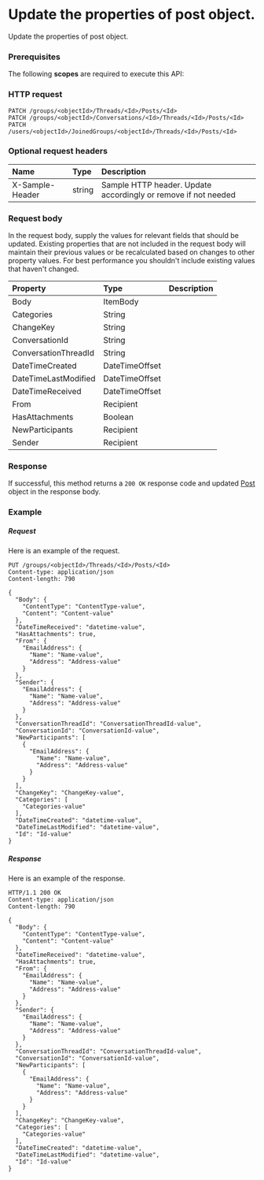 # Update the properties of post object.

Update the properties of post object.
### Prerequisites
The following **scopes** are required to execute this API: 
### HTTP request
<!-- { "blockType": "ignored" } -->
```http
PATCH /groups/<objectId>/Threads/<Id>/Posts/<Id>
PATCH /groups/<objectId>/Conversations/<Id>/Threads/<Id>/Posts/<Id>
PATCH /users/<objectId>/JoinedGroups/<objectId>/Threads/<Id>/Posts/<Id>
```
### Optional request headers
| Name       | Type | Description|
|:-----------|:------|:----------|
| X-Sample-Header  | string  | Sample HTTP header. Update accordingly or remove if not needed|

### Request body
In the request body, supply the values for relevant fields that should be updated. Existing properties that are not included in the request body will maintain their previous values or be recalculated based on changes to other property values. For best performance you shouldn't include existing values that haven't changed.

| Property	   | Type	|Description|
|:---------------|:--------|:----------|
|Body|ItemBody||
|Categories|String||
|ChangeKey|String||
|ConversationId|String||
|ConversationThreadId|String||
|DateTimeCreated|DateTimeOffset||
|DateTimeLastModified|DateTimeOffset||
|DateTimeReceived|DateTimeOffset||
|From|Recipient||
|HasAttachments|Boolean||
|NewParticipants|Recipient||
|Sender|Recipient||

### Response
If successful, this method returns a `200 OK` response code and updated [Post](../resources/post.md) object in the response body.
### Example
##### Request
Here is an example of the request.
<!-- {
  "blockType": "request",
  "name": "update_post"
}-->
```http
PUT /groups/<objectId>/Threads/<Id>/Posts/<Id>
Content-type: application/json
Content-length: 790

{
  "Body": {
    "ContentType": "ContentType-value",
    "Content": "Content-value"
  },
  "DateTimeReceived": "datetime-value",
  "HasAttachments": true,
  "From": {
    "EmailAddress": {
      "Name": "Name-value",
      "Address": "Address-value"
    }
  },
  "Sender": {
    "EmailAddress": {
      "Name": "Name-value",
      "Address": "Address-value"
    }
  },
  "ConversationThreadId": "ConversationThreadId-value",
  "ConversationId": "ConversationId-value",
  "NewParticipants": [
    {
      "EmailAddress": {
        "Name": "Name-value",
        "Address": "Address-value"
      }
    }
  ],
  "ChangeKey": "ChangeKey-value",
  "Categories": [
    "Categories-value"
  ],
  "DateTimeCreated": "datetime-value",
  "DateTimeLastModified": "datetime-value",
  "Id": "Id-value"
}
```
##### Response
Here is an example of the response.
<!-- {
  "blockType": "response",
  "truncated": false,
  "@odata.type": "post"
} -->
```http
HTTP/1.1 200 OK
Content-type: application/json
Content-length: 790

{
  "Body": {
    "ContentType": "ContentType-value",
    "Content": "Content-value"
  },
  "DateTimeReceived": "datetime-value",
  "HasAttachments": true,
  "From": {
    "EmailAddress": {
      "Name": "Name-value",
      "Address": "Address-value"
    }
  },
  "Sender": {
    "EmailAddress": {
      "Name": "Name-value",
      "Address": "Address-value"
    }
  },
  "ConversationThreadId": "ConversationThreadId-value",
  "ConversationId": "ConversationId-value",
  "NewParticipants": [
    {
      "EmailAddress": {
        "Name": "Name-value",
        "Address": "Address-value"
      }
    }
  ],
  "ChangeKey": "ChangeKey-value",
  "Categories": [
    "Categories-value"
  ],
  "DateTimeCreated": "datetime-value",
  "DateTimeLastModified": "datetime-value",
  "Id": "Id-value"
}
```

<!-- uuid: 8781e519-519b-4301-b773-e66fd85bd79b
2015-10-16 23:06:07 UTC -->
<!-- {
  "type": "#page.annotation",
  "description": "Update the properties of post object.",
  "keywords": "",
  "section": "documentation",
  "tocPath": ""
}-->